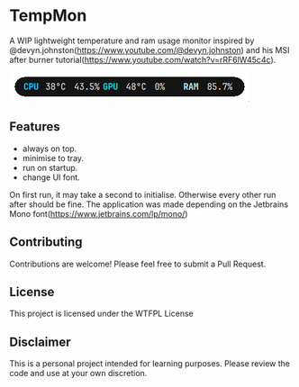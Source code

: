 # TempMon 

A WIP lightweight temperature and ram usage monitor inspired by @devyn.johnston(https://www.youtube.com/@devyn.johnston) and his MSI after burner tutorial(https://www.youtube.com/watch?v=rRF6lW45c4c).


![TempMon](interface.gif)

## Features

- always on top.
- minimise to tray.
- run on startup.
- change UI font.

On first run, it may take a second to initialise. Otherwise every other run after should be fine.
The application was made depending on the Jetbrains Mono font(https://www.jetbrains.com/lp/mono/)


## Contributing

Contributions are welcome! Please feel free to submit a Pull Request.

## License

This project is licensed under the WTFPL License

## Disclaimer

This is a personal project intended for learning purposes. Please review the code and use at your own discretion.

